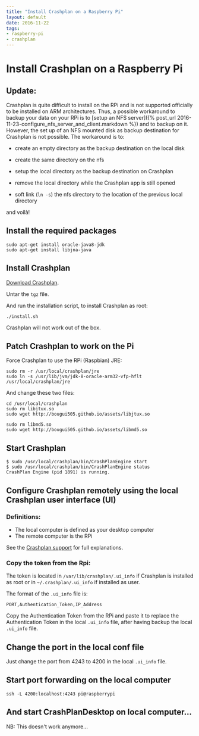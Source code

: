 ```yaml
---
title: "Install Crashplan on a Raspberry Pi"
layout: default
date: 2016-11-22
tags:
- raspberry-pi
- crashplan
---
```


# Install Crashplan on a Raspberry Pi

## Update:

Crashplan is quite difficult to install on the RPi and is not supported
officially to be installed on ARM architectures. Thus, a possible workaround to
backup your data on your RPi is to [setup an NFS server]({% post_url 2016-11-23-configure_nfs_server_and_client.markdown %}) and to backup on it.
However, the set up of an NFS mounted disk as backup destination for Crashplan
is not possible. The workaround is to:

- create an empty directory as the backup destination on the local disk

- create the same directory on the nfs

- setup the local directory as the backup destination on Crashplan

- remove the local directory while the Crashplan app is still opened

- soft link (`ln -s`) the nfs directory to the location of the previous local directory

and voilà!

## Install the required packages

    sudo apt-get install oracle-java8-jdk
    sudo apt-get install libjna-java

## Install Crashplan

[Download Crashplan](https://www.crashplan.com/en-us/download/).

Untar the `tgz` file.

And run the installation script, to install Crashplan as root:

    ./install.sh

Crashplan will not work out of the box.

## Patch Crashplan to work on the Pi

Force Crashplan to use the RPi (Raspbian) JRE:

    sudo rm -r /usr/local/crashplan/jre
    sudo ln -s /usr/lib/jvm/jdk-8-oracle-arm32-vfp-hflt /usr/local/crashplan/jre

And change these two files:

    cd /usr/local/crashplan
    sudo rm libjtux.so
    sudo wget http://bougui505.github.io/assets/libjtux.so

    sudo rm libmd5.so
    sudo wget http://bougui505.github.io/assets/libmd5.so

## Start Crashplan

    $ sudo /usr/local/crashplan/bin/CrashPlanEngine start
    $ sudo /usr/local/crashplan/bin/CrashPlanEngine status
    CrashPlan Engine (pid 1891) is running.

## Configure Crashplan remotely using the local Crashplan user interface (UI)

### Definitions:

- The local computer is defined as your desktop computer
- The remote computer is the RPi

See the [Crashplan
support](https://support.code42.com/CrashPlan/4/Configuring/Using_CrashPlan_On_A_Headless_Computer)
for full explanations.

### Copy the token from the Rpi:

The token is located in `/var/lib/crashplan/.ui_info` if Crashplan is installed
as root or in `~/.crashplan/.ui_info` if installed as user.

The format of the `.ui_info` file is:

    PORT,Authentication_Token,IP_Address

Copy the Authentication Token from the RPi and paste it to replace the
Authentication Token in the local `.ui_info` file, after having backup the
local `.ui_info` file.

## Change the port in the local conf file

Just change the port from 4243 to 4200 in the local `.ui_info` file.

## Start port forwarding on the local computer

    ssh -L 4200:localhost:4243 pi@raspberrypi

## And start CrashPlanDesktop on local computer...

NB: This doesn't work anymore...
